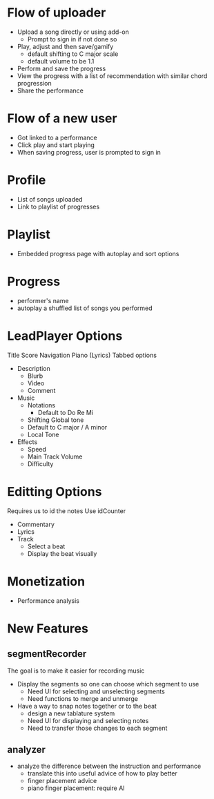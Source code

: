 Flow of uploader
================

* Upload a song directly or using add-on
  * Prompt to sign in if not done so
* Play, adjust and then save/gamify
  * default shifting to C major scale
  * default volume to be 1.1
* Perform and save the progress
* View the progress with a list of recommendation with similar chord progression
* Share the performance

Flow of a new user
==================

* Got linked to a performance
* Click play and start playing
* When saving progress, user is prompted to sign in

Profile
=======

* List of songs uploaded
* Link to playlist of progresses

Playlist
========

* Embedded progress page with autoplay and sort options

Progress
========

* performer's name
* autoplay a shuffled list of songs you performed

LeadPlayer Options
==================
Title
Score
Navigation
Piano
(Lyrics)
Tabbed options

* Description
  * Blurb
  * Video
  * Comment
* Music
  * Notations
    * Default to Do Re Mi
  *  Shifting Global tone
    * Default to C major / A minor
  * Local Tone
* Effects
  * Speed
  * Main Track Volume
  * Difficulty

Editting Options
================
Requires us to id the notes
Use idCounter

* Commentary
* Lyrics
* Track
  * Select a beat
  * Display the beat visually

Monetization
============

* Performance analysis

New Features
============

## segmentRecorder
The goal is to make it easier for recording music

* Display the segments so one can choose which segment to use
  * Need UI for selecting and unselecting segments
  * Need functions to merge and unmerge
* Have a way to snap notes together or to the beat
  * design a new tablature system
  * Need UI for displaying and selecting notes
  * Need to transfer those changes to each segment

## analyzer

* analyze the difference between the instruction and performance
  * translate this into useful advice of how to play better
  * finger placement advice
  * piano finger placement: require AI
